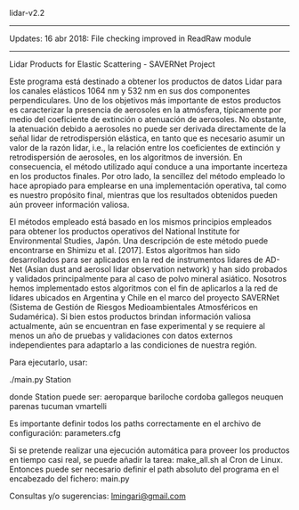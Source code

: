 lidar-v2.2

**********
Updates:
16 abr 2018: File checking improved in ReadRaw module
**********

Lidar Products for Elastic Scattering - SAVERNet Project

Este programa está destinado a obtener los productos de datos Lidar para los canales 
elásticos 1064 nm y 532 nm en sus dos componentes perpendiculares. Uno de los objetivos 
más importante de estos productos es caracterizar la presencia de aerosoles en la atmósfera, 
típicamente por medio del coeficiente de extinción o atenuación de aerosoles. No obstante, 
la atenuación debido a aerosoles no puede ser derivada directamente de la señal lidar de 
retrodispersión elástica, en tanto que es necesario asumir un valor de la razón lidar, 
i.e., la relación entre los coeficientes de extinción y retrodispersión de aerosoles, en 
los algoritmos de inversión. En consecuencia, el método utilizado aquí conduce a una importante 
incerteza en los productos finales. Por otro lado, la sencillez del método empleado lo hace 
apropiado para emplearse en una implementación operativa, tal como es nuestro propósito final, 
mientras que los resultados obtenidos pueden aún proveer información valiosa.

El métodos empleado está basado en los mismos principios empleados para obtener los 
productos operativos del National Institute for Environmental Studies, Japón. Una 
descripción de este método puede encontrarse en Shimizu et al. [2017]. Estos algoritmos 
han sido desarrollados para ser aplicados en la red de instrumentos lidares de AD-Net 
(Asian dust and aerosol lidar observation network) y han sido probados y validados 
principalmente para al caso  de polvo mineral asiático. Nosotros hemos implementado estos 
algoritmos con el fin de aplicarlos a la red de lidares ubicados en Argentina y Chile en 
el marco del proyecto SAVERNet (Sistema de Gestión de Riesgos Medioambientales Atmosféricos 
en Sudamérica). Si bien estos productos brindan información valiosa actualmente, aún se 
encuentran en fase experimental y se requiere al menos un año de pruebas y validaciones 
con datos externos independientes para adaptarlo a las condiciones de nuestra región.

Para ejecutarlo, usar:

./main.py Station

donde Station puede ser:
aeroparque
bariloche
cordoba
gallegos
neuquen
parenas
tucuman
vmartelli

Es importante definir todos los paths correctamente en el archivo de configuración:
parameters.cfg

Si se pretende realizar una ejecución automática para proveer los productos en tiempo 
casi real, se puede añadir la tarea:
make_all.sh
al Cron de Linux. Entonces puede ser necesario definir el path absoluto del programa 
en el encabezado del fichero:
main.py

Consultas y/o sugerencias:
lmingari@gmail.com
